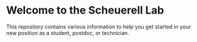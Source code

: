 # Welcome to the Scheuerell Lab

This repository contains various information to help you get started in your new position as a student, postdoc, or technician.
